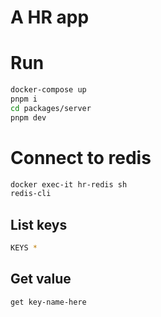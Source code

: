 # A HR app

# Run

```sh
docker-compose up
pnpm i
cd packages/server
pnpm dev
```

# Connect to redis

```sh
docker exec-it hr-redis sh
redis-cli
```

## List keys

```sh
KEYS *
```

## Get value

```sh
get key-name-here
```
